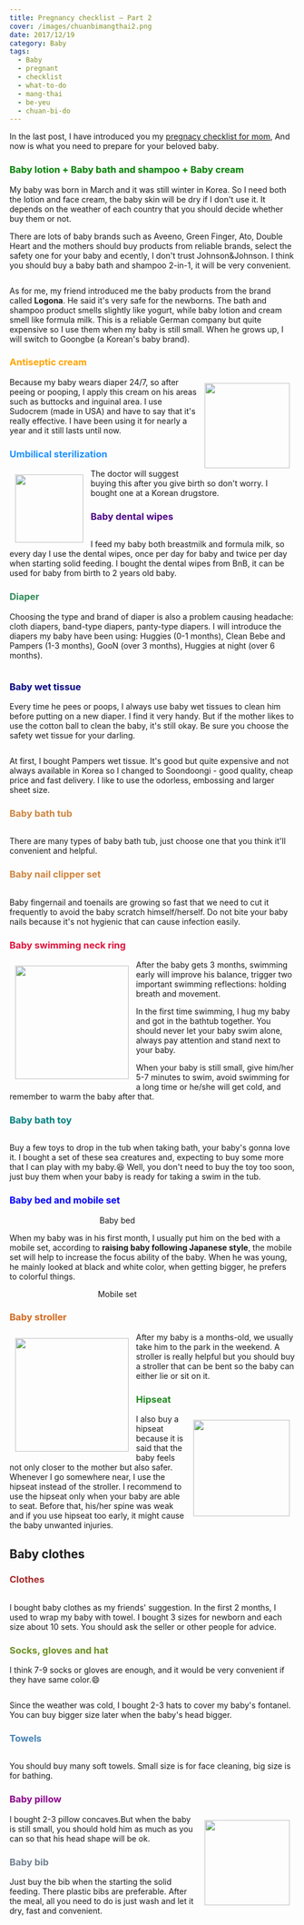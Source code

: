```yaml
---
title: Pregnancy checklist – Part 2
cover: /images/chuanbimangthai2.png
date: 2017/12/19
category: Baby
tags:
  - Baby
  - pregnant
  - checklist
  - what-to-do
  - mang-thai
  - be-yeu
  - chuan-bi-do
---
```


In the last post, I have introduced you my <a href="http://aquabubu.com/en/Pregnancy-checklist-Part-1/" target="_blank">pregnacy checklist for mom</a>, And now is what you need to prepare for your beloved baby.

### <span style="color:green"> Baby lotion + Baby bath and shampoo + Baby cream </span>

My baby was born in March and it was still winter in Korea. So I need both the lotion and face cream, the baby skin will be dry if I don't use it. It depends on the weather of each country that you should decide whether buy them or not. 

There are lots of baby brands such as Aveeno, Green Finger, Ato, Double Heart and the mothers should buy products from reliable brands, select the safety one for your baby and ecently, I don't trust Johnson&Johnson. I think you should buy a baby bath and shampoo 2-in-1, it will be very convenient.

<figure style="width: 300px" class="align-center">
  <img src="./a10.png" alt="">
  <figcaption></figcaption>
</figure>

As for me, my friend introduced me the baby products from the brand called **Logona**. He said it's very safe for the newborns. The bath and shampoo product smells slightly like yogurt, while baby lotion and cream smell like formula milk. This is a reliable German company but quite expensive so I use them when my baby is still small. When he grows up, I will switch to Goongbe (a Korean's baby brand).


### <span style="color:orange"> Antiseptic cream </span>

<img align="right" style="width:150px; padding: 10px" src="./a6.png"> Because my baby wears diaper 24/7, so after peeing or pooping, I apply this cream on his areas such as buttocks and inguinal area. I use Sudocrem (made in USA) and have to say that it's really effective. I have been using it for nearly a year and it still lasts until now.


### <span style="color:dodgerblue"> Umbilical sterilization </span>

<img align="left" style="width:120px; padding: 10px" src="./a5.png"> The doctor will suggest buying this after you give birth so don't worry. I bought one at a Korean drugstore.


### <span style="color:indigo"> Baby dental wipes </span>

<figure style="width: 200px" class="align-center">
  <img src="./a4.png" alt="">
  <figcaption></figcaption>
</figure>

I feed my baby both breastmilk and formula milk, so every day I use the dental wipes, once per day for baby and twice per day when starting solid feeding. I bought the dental wipes from BnB, it can be used for baby from birth to 2 years old baby.


### <span style="color:seagreen"> Diaper </span>

Choosing the type and brand of diaper is also a problem causing headache: cloth diapers, band-type diapers, panty-type diapers. I will introduce the diapers my baby have been using: Huggies (0-1 months), Clean Bebe and Pampers (1-3 months), GooN (over 3 months), Huggies at night (over 6 months).


<figure style="width: 550px" class="align-center">
  <img src="./diaper.png" alt="">
  <figcaption></figcaption>
</figure>

### <span style="color:navy"> Baby wet tissue </span>

Every time he pees or poops, I always use baby wet tissues to clean him before putting on a new diaper. I find it very handy. But if the mother likes to use the cotton ball to clean the baby, it's still okay. Be sure you choose the safety wet tissue for your darling.

<figure style="width: 500px" class="align-center">
  <img src="./wettissue.png" alt="">
  <figcaption></figcaption>
</figure>

At first, I bought Pampers wet tissue. It's good but quite expensive and not always available in Korea so I changed to Soondoongi - good quality, cheap price and fast delivery. I like to use the odorless, embossing and larger sheet size.


### <span style="color:peru"> Baby bath tub </span>

<figure style="width: 200px" class="align-center">
  <img src="./bathtub.png" alt="">
  <figcaption></figcaption>
</figure>

There are many types of baby bath tub, just choose one that you think it'll convenient and helpful.


### <span style="color:peru"> Baby nail clipper set </span>

<figure style="width: 350px" class="align-center">
  <img src="./babynail.png" alt="">
  <figcaption></figcaption>
</figure>

Baby fingernail and toenails are growing so fast that we need to cut it frequently to avoid the baby scratch himself/herself. Do not bite your baby nails because it's not hygienic that can cause infection easily.


### <span style="color:crimson"> Baby swimming neck ring </span>

<img align="left" style="width:200px; padding: 10px" src="./phao.png"> After the baby gets 3 months, swimming early will improve his balance, trigger two important swimming reflections: holding breath and movement. 

In the first time swimming, I hug my baby and got in the bathtub together. You should never let your baby swim alone, always pay attention and stand next to your baby. 

When your baby is still small, give him/her 5-7 minutes to swim, avoid swimming for a long time or he/she will get cold, and remember to warm the baby after that.

### <span style="color:teal"> Baby bath toy </span>

<figure style="width: 300px" class="align-center">
  <img src="./bathtoy.png" alt="">
  <figcaption></figcaption>
</figure>

Buy a few toys to drop in the tub when taking bath, your baby's gonna love it. I bought a set of these sea creatures and, expecting to buy some more that I can play with my baby.:laughing: Well, you don't need to buy the toy too soon, just buy them when your baby is ready for taking a swim in the tub.

### <span style="color:blue"> Baby bed and mobile set </span>

<figure style="width: 300px" class="align-center">
  <img src="./babybed.png" alt="">
  <figcaption style="font: arial" align="center"> Baby bed </figcaption>
</figure>

When my baby was in his first month, I usually put him on the bed with a mobile set, according to **raising baby following Japanese style**, the mobile set will help to increase the focus ability of the baby. When he was young, he mainly looked at black and white color, when getting bigger, he prefers to colorful things. 


<figure style="width: 300px" class="align-center">
  <img src="./mobile.png" alt="">
  <figcaption style="font: arial" align="center"> Mobile set </figcaption>
</figure>

### <span style="color:chocolate"> Baby stroller </span> 

<img align="left" style="width:200px; padding: 10px" src="./babystroller.png"> After my baby is a months-old, we usually take him to the park in the weekend. A stroller is really helpful but you should buy a stroller that can be bent so the baby can either lie or sit on it.


### <span style="color:forestgreen"> Hipseat </span>

<img align="right" style="width:170px; padding: 10px" src="./hipseat.png"> I also buy a hipseat because it is said that the baby feels not only closer to the mother but also safer. Whenever I go somewhere near, I use the hipseat instead of the stroller. I recommend to use the hipseat only when your baby are able to seat. Before that, his/her spine was weak and if you use hipseat too early, it might cause the baby unwanted injuries.


## Baby clothes

### <span style="color:brown"> Clothes </span>

<figure style="width: 550px" class="align-center">
  <img src="./quanaososinh.png" alt="">
  <figcaption></figcaption>
</figure>

I bought baby clothes as my friends' suggestion. In the first 2 months, I used to wrap my baby with towel. I bought 3 sizes for newborn and each size about 10 sets. You should ask the seller or other people for advice. 

### <span style="color:olivedrab"> Socks, gloves and hat </span>

I think 7-9 socks or gloves are enough, and it would be very convenient if they have same color.:smile:

<figure style="width: 300px" class="align-center">
  <img src="./sockforinfant.png" alt="">
  <figcaption></figcaption>
</figure>

Since the weather was cold, I bought 2-3 hats to cover my baby's fontanel. You can buy bigger size later when the baby's head bigger.

### <span style="color:steelblue"> Towels </span>

<figure style="width: 350px" class="align-center">
  <img src="./khan.png" alt="">
  <figcaption></figcaption>
</figure>

You should buy many soft towels. Small size is for face cleaning, big size is for bathing.

### <span style="color:darkmagenta"> Baby pillow </span>

<img align="right" style="width:150px; padding: 10px" src="./goilom.png"> I bought 2-3 pillow concaves.But when the baby is still small, you should hold him as much as you can so that his head shape will be ok.


### <span style="color:slategray"> Baby bib </span>

Just buy the bib when the starting the solid feeding. There plastic bibs are preferable. After the meal, all you need to do is just wash and let it dry, fast and convenient.

<figure style="width: 350px" class="align-center">
  <img src="./yem.png" alt="">
  <figcaption></figcaption>
</figure>